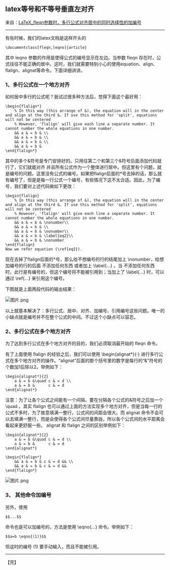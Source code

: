 ## latex等号和不等号垂直左对齐

来自：[LaTeX_fleqn参数时，多行公式对齐居中的同时选择性的加编号](https://www.cnblogs.com/mashiqi/p/5979446.html)

---

有些时候，我们的latex文档是这样开头的

```
\documentclass[fleqn,leqno]{article}
```

其中 leqno 参数的作用是使得公式的编号显示在左边。当参数 fleqn 存在时，公式往往不能正确的居中。这时，我们就需要特别小心的使用equation、align、flalign、alignat等命令。下面详细讲讲。

### 1、多行公式在一个地方对齐
如何居中多行的公式呢？我试过很多种方法后，觉得下面这个最好用：

```
\begin{flalign*}
    % In this way (this arrange of &), the equation will in the center and align at the third &. If use this method for 'split', equations will not be centered
    % However, 'flalign' will give each line a separate number. It cannot number the whole equations in one number.
    && a & = b & \\
    && a & = b & \\
    && a & = b & \\
    && a & = b &
\end{flalign*}
```

其中的多个&符号是专门安排好的。只用往第二个和第三个&符号后面添加代码就行了，它们就能对齐  并且所有公式作为一个整体进行居中。但这里有个问题，就是编号的问题。这里没有公式的编号。如果把flalign后面的*号去掉的话，那么就有编号了，但是是每一行公式一个编号，有些情况下这不太合适。因此，为了编号，我们要对上述代码做如下更改：

```
\begin{flalign}
    % In this way (this arrange of &), the equation will in the center and align at the third &. If use this method for 'split', equations will not be centered
    % However, 'flalign' will give each line a separate number. It cannot number the whole equations in one number.
    && a & = b & \nonumber\\
    && a & = b & \\
    && a & = b & \nonumber\\
    && a & = b & \label{eq2}\\
    && a & = b & \nonumber
\end{flalign}
Now we refer equation (\ref{eq2}).
```

现在去掉了flalign后面的*号，那么给不想编号的行的结尾加上 \nonumber，给想加编号的行的后面 不添加任何东西 或者加上 \label{...} 。当 不添加任何东西 时，此行是有编号的，但这个编号将不能被引用到；当加上了 \label{...} 时，可以通过 \ref{...} 来引用这个编号。

下图就是上面两段代码的输出结果：

![图片.png](https://upload-images.jianshu.io/upload_images/843214-a3a871ccd5f22343.png?imageMogr2/auto-orient/strip%7CimageView2/2/w/1240)

以上就基本解决了：多行公式、居中、对齐、加编号、引用编号这些问题。唯一的小缺点就是编号并不在整个公式的中间。不过这个小缺点可以容忍。

### 2、多行公式在多个地方对齐

为了达到多行公式在多个地方对齐的目的，我们必须取消最开始的 fleqn 命令。

有了上面使用 flalign 的经验之后，我们可以使用 \begin{alignat*}{·} 进行多行公式在多个地方对齐的操作。“alignat”后面的那个括号里的数字是每行的“&”符号的个数加1后除以2。举例如下：

```
\begin{alignat*}{2}
    a & = b &\quad c & = d \\
    a & = b &      c & = d
\end{alignat*}
```

注意：为了让各个公式之间能有一个间隔，要在分隔各个公式的&符号之后加一个 \quad 。其实 flalign 也可以通过上面的方法实现多个地方对齐，但是当每一行的公式不多时，为了故意填满一整行，公式间的间距会很大。而 alignat 命令不会可以去填满一整行，而是会使得各个公式间尽量靠拢，所以各个公式间的水平距离会看起来更舒服一些。 alignat 和 flalign 之间的区别举例如下：

```
\begin{alignat*}{2}
    a & = b &\quad c & = d \\
    a & = b &      c & = d
\end{alignat*}

\begin{flalign*}
    && a & = b & c & = d && \\
    && a & = b & c & = d &&
\end{flalign*}
```

![图片.png](https://upload-images.jianshu.io/upload_images/843214-61d518a2f2f6e82f.png?imageMogr2/auto-orient/strip%7CimageView2/2/w/1240)

### 3、 其他命令加编号

另外，使用

```
$$...$$
```

命令也是可以加编号的，方法是使用 \eqno{...} 命令。举例如下：

```
$$a=b \eqno{(1)}$$
```

但这时的编号 (1) 要手动输入，而且不能被引用。

---

【完】